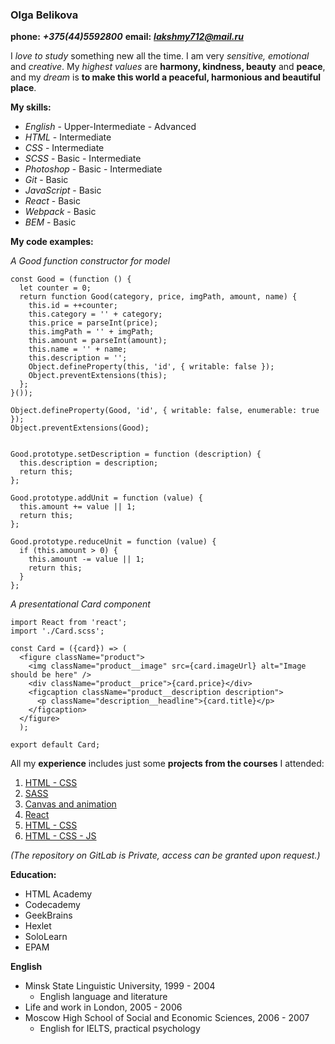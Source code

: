 ### Olga Belikova

__phone:__ __*+375(44)5592800*__ __email:__ __*lakshmy712@mail.ru*__

I *love to study* something new all the time. I am very *sensitive, emotional* and *creative*. My *highest values* are **harmony, kindness, beauty** and **peace**, and my *dream* is **to make this world a peaceful, harmonious and beautiful place**.

**My skills:**
* _English_ - Upper-Intermediate - Advanced
* _HTML_ - Intermediate
* _CSS_ - Intermediate
* _SCSS_ - Basic - Intermediate
* _Photoshop_ - Basic - Intermediate
* _Git_ - Basic
* _JavaScript_ - Basic
* _React_ - Basic
* _Webpack_ - Basic
* _BEM_ - Basic

**My code examples:**

*A Good function constructor for model*

```
const Good = (function () {
  let counter = 0;
  return function Good(category, price, imgPath, amount, name) {
    this.id = ++counter;
    this.category = '' + category;
    this.price = parseInt(price);
    this.imgPath = '' + imgPath;
    this.amount = parseInt(amount);
    this.name = '' + name;
    this.description = '';
    Object.defineProperty(this, 'id', { writable: false });
    Object.preventExtensions(this);
  };
}());

Object.defineProperty(Good, 'id', { writable: false, enumerable: true });
Object.preventExtensions(Good);


Good.prototype.setDescription = function (description) {
  this.description = description;
  return this;
};

Good.prototype.addUnit = function (value) {
  this.amount += value || 1;
  return this;
};

Good.prototype.reduceUnit = function (value) {
  if (this.amount > 0) {
    this.amount -= value || 1;
    return this;
  }
};
```

*A presentational Card component*

```
import React from 'react';
import './Card.scss';

const Card = ({card}) => (
  <figure className="product">
    <img className="product__image" src={card.imageUrl} alt="Image should be here" />
    <div className="product__price">{card.price}</div>
    <figcaption className="product__description description">
      <p className="description__headline">{card.title}</p>
    </figcaption>
  </figure>
  );

export default Card;
```

All my __experience__ includes just some __projects from the courses__ I attended:
1. [HTML - CSS](https://github.com/olgazed/CSS)
1. [SASS](https://github.com/olgazed/SASS)
1. [Canvas and animation](https://github.com/olgazed/Canvas-Animation)
1. [React](https://gitlab.com/olgazed/volha_belikava/tree/React_Task_2/React_Task2)
1. [HTML - CSS](https://gitlab.com/olgazed/volha_belikava/tree/HTML_CSS_Task1/HTML_CSS_Task1)
1. [HTML - CSS - JS](https://gitlab.com/olgazed/volha_belikava/tree/HTML_CSS_Task2_JS_Task3/Hometasks/HTML_CSS_Task2_JS_Task3)

_(The repository on GitLab is Private, access can be granted upon request.)_

**Education:**
* HTML Academy
* Codecademy
* GeekBrains
* Hexlet
* SoloLearn
* EPAM

**English**
* Minsk State Linguistic University, 1999 - 2004
  * English language and literature
* Life and work in London, 2005 - 2006
* Moscow High School of Social and Economic Sciences, 2006 - 2007
  * English for IELTS, practical psychology
